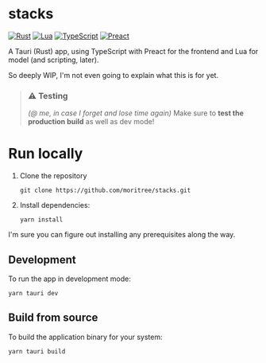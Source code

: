 # stacks

[![Rust](https://img.shields.io/badge/Rust-%23000000.svg?e&logo=rust&logoColor=white)](https://www.rust-lang.org/)
[![Lua](https://img.shields.io/badge/Lua-%232C2D72.svg?logo=lua&logoColor=white)](https://www.lua.org/)
[![TypeScript](https://img.shields.io/badge/TypeScript-3178C6?logo=typescript&logoColor=fff)](https://www.typescriptlang.org/)
[![Preact](https://img.shields.io/badge/Preact-673AB8?logo=preact&logoColor=fff)](https://preactjs.com/)

A Tauri (Rust) app, using TypeScript with Preact for the frontend and Lua for model (and scripting, later).

So deeply WIP, I'm not even going to explain what this is for yet.

> ### ⚠ Testing
> *(@ me, in case I forget and lose time again)* Make sure to **test the production build** as well as dev mode!

# Run locally
1. Clone the repository
   ```
   git clone https://github.com/moritree/stacks.git
   ```
2. Install dependencies:
   ```
   yarn install
   ```

I'm sure you can figure out installing any prerequisites along the way.

## Development
To run the app in development mode:

```
yarn tauri dev
```

## Build from source
To build the application binary for your system:

```
yarn tauri build
```
